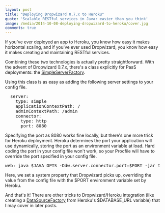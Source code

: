 ```yaml
---
layout: post
title: "Deploying Dropwizard 0.7.x to Heroku"
quote: 'Scalable RESTful services in Java: easier than you think'
image: /media/2014-10-08-deploying-dropwizard-to-heroku/cover.jpg
comments: true
---
```


If you've ever deployed an app to Heroku, you know how easy it makes horizontal scaling, and if you've ever used Dropwizard, you know how easy it makes creating and maintaining RESTful services.

Combining these two technologies is actually pretty straightforward. With the advent of Dropwizard 0.7.x, there's a class explicitly for PaaS deployments: the [SimpleServerFactory](https://dropwizard.github.io/dropwizard/0.7.0/dropwizard-core/apidocs/io/dropwizard/server/SimpleServerFactory.html "SimpleServerFactory documentation").

Using this class is as easy as adding the following server settings to your config file.

<pre>
  server:
    type: simple
    applicationContextPath: /
    adminContextPath: /admin
    connector:
      type: http
      port: 8080
</pre>

Specifying the port as 8080 works fine locally, but there's one more trick for Heroku deployment. Heroku determines the port your application will use dynamically, storing the port as an environment variable at load. Hard coding the port in your config file won't work, so your Procfile will have to override the port specified in your config file.

<pre>
web: java $JAVA_OPTS -Ddw.server.connector.port=$PORT -jar target/example*.jar server prod.yml
</pre>

Here, we set a system property that Dropwizard picks up, overriding the value from the config file with the $PORT environment variable set by Heroku.

And that's it! There are other tricks to Dropwizard/Heroku integration (like creating a [DataSourceFactory](https://dropwizard.github.io/dropwizard/0.7.0/dropwizard-db/apidocs/io/dropwizard/db/DataSourceFactory.html "DataSourceFactory documentation") from Heroku's $DATABASE_URL variable) that I may cover in later posts.